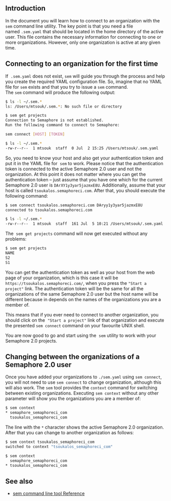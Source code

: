 ## Introduction

In the document you will learn how to connect to an organization with
the  `sem` command line utility. The key point is that you need a file
named `.sem.yaml` that should be located in the home directory of the
active user. This file contains the necessary information for connecting
to one or more organizations. However, only one organization is active
at any given time.

##  Connecting to an organization for the first time

If  `.sem.yaml` does not exist, `sem` will guide you through the process
and help you create the required YAML configuration file. So, imagine
that no YAML file for `sem` exists and that you try to issue
a `sem` command. The `sem` command will produce the following output:

``` bash
$ ls -l ~/.sem.*
ls: /Users/mtsouk/.sem.*: No such file or directory

$ sem get projects
Connection to Semaphore is not established.
Run the following command to connect to Semaphore:

sem connect [HOST] [TOKEN]

$ ls -l ~/.sem.*
-rw-r--r--  1 mtsouk  staff  0 Jul  2 15:25 /Users/mtsouk/.sem.yaml
```

So, you need to know your host and also get your authentication token
and put it in the YAML file for  `sem` to work. Please notice that the
authentication token is connected to the active Semaphore 2.0 user and
not the organization. At this point it does not matter where you can get
the authentication token – just assume that you have one which for the
current Semaphore 2.0 user is `DArXY1y3yar5jazmxE8U`. Additionally,
assume that your host is called `tsoukalos.semaphoreci.com`. After that,
you should execute the following command:

``` bash
$ sem connect tsoukalos.semaphoreci.com DAryy1y3yar5jazmxE8U
connected to tsoukalos.semaphoreci.com

$ ls -l ~/.sem.*
-rw-r--r--  1 mtsouk  staff  161 Jul  5 10:21 /Users/mtsouk/.sem.yaml
```

The  `sem get projects` command will now get executed without any
problems:

``` bash
$ sem get projects
NAME
S2
S1
```

You can get the authentication token as well as your host from the web
page of your organization, which is this case it will be 
`https://tsoukalos.semaphoreci.com/`, when you press the `"Start a
project"` link. The authentication token will be the same for all the
organizations of the same Semaphore 2.0 user but the host name will be
different because in depends on the names of the organizations you are a
member of.

This means that if you ever need to connect to another organization, you
should click on the  `"Start a project"` link of that organization and
execute the presented `sem connect` command on your favourite UNIX
shell.

You are now good to go and start using the  `sem` utility to work with
your Semaphore 2.0 projects.

## Changing between the organizations of a Semaphore 2.0 user

Once you have added your organizations to `./sem.yaml` using `sem
connect`, you will not need to use `sem connect` to change organization,
although this will also work. The `sem` tool provides the `context`
command for switching between existing organizations. Executing `sem
context` without any other parameter will show you the organizations you
are a member of:

``` bash
$ sem context
* semaphore_semaphoreci_com
  tsoukalos_semaphoreci_com
```

The line with the `*` character shows the active Semaphore 2.0
organization. After that you can change to another organization as
follows:

``` bash
$ sem context tsoukalos_semaphoreci_com
switched to context "tsoukalos_semaphoreci_com"

$ sem context
  semaphore_semaphoreci_com
* tsoukalos_semaphoreci_com
```

## See also

* [sem command line tool Reference](https://docs.semaphoreci.com/article/53-sem-reference)
